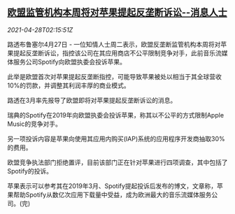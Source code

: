 <!--1619577063000-->
[欧盟监管机构本周将对苹果提起反垄断诉讼--消息人士](https://cn.reuters.com/article/eu-apple-antitrust-0428-idCNKBS2CF05Q)
------

<div><i>2021-04-28T02:15:51Z</i></div><p>路透布鲁塞尔4月27日 - 一位知情人士周二表示，欧盟反垄断监管机构本周将对苹果提起反垄断诉讼，指控该公司在其应用商店不公平限制竞争对手，此前音乐流媒体服务公司Spotify向欧盟执委会投诉苹果。</p><p>此举是欧盟首次对苹果提起反垄断指控，可能导致苹果被处以相当于其全球营收10%的罚款，并调整其利润丰厚的商业模式。</p><p>路透在3月率先报导了欧盟即将对苹果提起反垄断诉讼的消息。</p><p>瑞典的Spotify在2019年向欧盟执委会投诉苹果，称其以不公平的方式限制Apple Music的竞争对手。</p><p>另一项投诉内容是苹果向使用其应用内购买(IAP)系统的应用程序开发商抽取30%的费用。</p><p>欧盟竞争执法部门拒绝置评，目前该部门正在针对苹果进行四项调查，其中包括了Spotify的投诉。</p><p>苹果表示可以参考其在2019年3月、Spotify提起投诉后发布的博文，文章称，苹果帮助Spotify从数亿次应用下载量中受益，成为欧洲最大的音乐流媒体服务公司。(完)</p>
